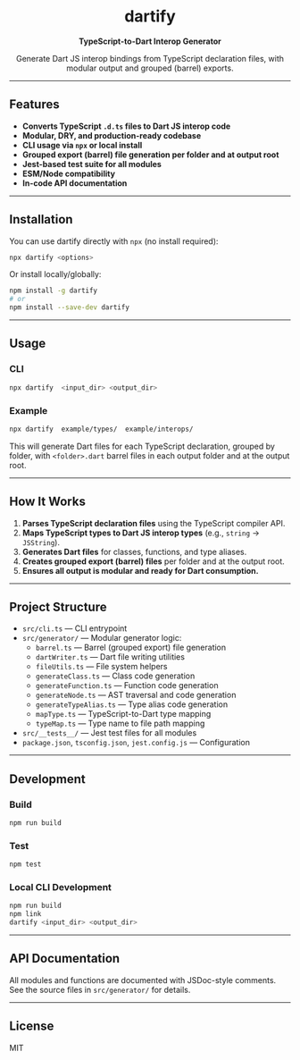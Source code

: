 <div align="center">
  <h1>dartify</h1>
  <p><strong>TypeScript-to-Dart Interop Generator</strong></p>
  <p>Generate Dart JS interop bindings from TypeScript declaration files, with modular output and grouped (barrel) exports.</p>
</div>

---

## Features

- **Converts TypeScript `.d.ts` files to Dart JS interop code**
- **Modular, DRY, and production-ready codebase**
- **CLI usage via `npx` or local install**
- **Grouped export (barrel) file generation per folder and at output root**
- **Jest-based test suite for all modules**
- **ESM/Node compatibility**
- **In-code API documentation**

---

## Installation

You can use dartify directly with `npx` (no install required):

```sh
npx dartify <options>
```

Or install locally/globally:

```sh
npm install -g dartify
# or
npm install --save-dev dartify
```

---

## Usage

### CLI

```sh
npx dartify  <input_dir> <output_dir>
```

### Example

```sh
npx dartify  example/types/  example/interops/
```

This will generate Dart files for each TypeScript declaration, grouped by folder, with `<folder>.dart` barrel files in each output folder and at the output root.

---

## How It Works

1. **Parses TypeScript declaration files** using the TypeScript compiler API.
2. **Maps TypeScript types to Dart JS interop types** (e.g., `string` → `JSString`).
3. **Generates Dart files** for classes, functions, and type aliases.
4. **Creates grouped export (barrel) files** per folder and at the output root.
5. **Ensures all output is modular and ready for Dart consumption.**

---

## Project Structure

- `src/cli.ts` — CLI entrypoint
- `src/generator/` — Modular generator logic:
  - `barrel.ts` — Barrel (grouped export) file generation
  - `dartWriter.ts` — Dart file writing utilities
  - `fileUtils.ts` — File system helpers
  - `generateClass.ts` — Class code generation
  - `generateFunction.ts` — Function code generation
  - `generateNode.ts` — AST traversal and code generation
  - `generateTypeAlias.ts` — Type alias code generation
  - `mapType.ts` — TypeScript-to-Dart type mapping
  - `typeMap.ts` — Type name to file path mapping
- `src/__tests__/` — Jest test files for all modules
- `package.json`, `tsconfig.json`, `jest.config.js` — Configuration

---

## Development

### Build

```sh
npm run build
```

### Test

```sh
npm test
```

### Local CLI Development

```sh
npm run build
npm link
dartify <input_dir> <output_dir>
```

---

## API Documentation

All modules and functions are documented with JSDoc-style comments. See the source files in `src/generator/` for details.

---

## License

MIT
